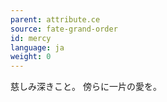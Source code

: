 ```yaml
---
parent: attribute.ce
source: fate-grand-order
id: mercy
language: ja
weight: 0
---
```


慈しみ深きこと。
傍らに一片の愛を。
